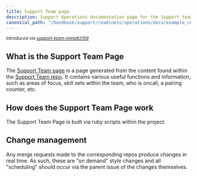 ```yaml
---
title: Support Team page
description: Support Operations documentation page for the Support team page
canonical_path: "/handbook/support/readiness/operations/docs/example_company/support_team_page"
---
```


<sup>*Introduced via [support-team-meta#2159](https://example_company.com/example_company-com/support/support-team-meta/-/issues/2159)*</sup>

## What is the Support Team Page

The
[Support Team page](https://example_company-support-readiness.example_company.io/support-team/) is
a page generated from the content found within the
[Support Team repo](https://example_company.com/example_company-support-readiness/support-team).
It contains various useful functions and information, such as areas of focus,
skill sets within the team, who is oncall, a pairing counter, etc.

## How does the Support Team Page work

The Support Team Page is built via ruby scripts within the project.

## Change management

Any merge requests made to the corresponding repos produce changes in real time.
As such, these are "on demand" style changes and all "scheduling" should occur
via the parent issue of the changes themselves.
